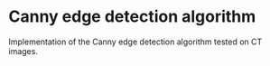 # Canny edge detection algorithm
Implementation of the Canny edge detection algorithm tested on CT images.


